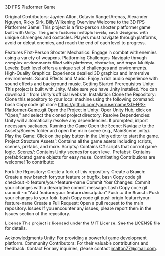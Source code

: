 3D FPS Platformer Game

Original Contributors: Jayden Alton, Octavio Rangel Arenas, Alexander Nguyen, Ricky Sirk, Billy Wilkening
Overview
Welcome to the 3D FPS Platformer Game! This project is a first-person shooter platformer game built with Unity. The game features multiple levels, each designed with unique challenges and obstacles. Players must navigate through platforms, avoid or defeat enemies, and reach the end of each level to progress.

Features
First-Person Shooter Mechanics: Engage in combat with enemies using a variety of weapons.
Platforming Challenges: Navigate through complex environments filled with platforms, obstacles, and traps.
Multiple Levels: Each level offers a unique set of challenges and environments.
High-Quality Graphics: Experience detailed 3D graphics and immersive environments.
Sound Effects and Music: Enjoy a rich audio experience with sound effects and background music.
Getting Started
Prerequisites
Unity: This project is built with Unity. Make sure you have Unity installed. You can download it from Unity's official website.
Installation
Clone the Repository: Clone this repository to your local machine using the following command:
bash
Copy code
git clone https://github.com/yourusername/3D-FPS-Platformer-Game.git
Open the Project in Unity: Open Unity Hub, click on "Open," and select the cloned project directory.
Resolve Dependencies: Unity will automatically resolve any dependencies. If prompted, import necessary packages.
Running the Game
Open the Scene: Navigate to the Assets/Scenes folder and open the main scene (e.g., MainScene.unity).
Play the Game: Click on the play button in the Unity editor to start the game.
Project Structure
Assets/: Contains all the game assets including scripts, scenes, prefabs, and more.
Scripts/: Contains C# scripts that control game logic.
Scenes/: Contains Unity scenes for each level.
Prefabs/: Contains prefabricated game objects for easy reuse.
Contributing
Contributions are welcome! To contribute:

Fork the Repository: Create a fork of this repository.
Create a Branch: Create a new branch for your feature or bugfix.
bash
Copy code
git checkout -b feature/your-feature-name
Commit Your Changes: Commit your changes with a descriptive commit message.
bash
Copy code
git commit -m "Add feature: your feature description"
Push to the Branch: Push your changes to your fork.
bash
Copy code
git push origin feature/your-feature-name
Create a Pull Request: Open a pull request to the main repository.
Issues
If you encounter any issues, please report them in the Issues section of the repository.

License
This project is licensed under the MIT License. See the LICENSE file for details.

Acknowledgments
Unity: For providing a powerful game development platform.
Community Contributors: For their valuable contributions and feedback.
Contact
For any inquiries, please contact jmalton77@gmail.com.

